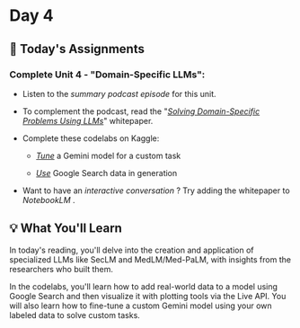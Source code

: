 # Day 4

## 🎒 Today's Assignments

### Complete Unit 4 - "Domain-Specific LLMs":

- Listen to the *summary podcast episode* for this unit.

- To complement the podcast, read the "*[Solving Domain-Specific Problems Using LLMs](./22365_13_Solving%20Domain-Specific%20problems%20using%20LLMs_v7.pdf)*" whitepaper.

- Complete these codelabs on Kaggle:

    - *[Tune](https://www.kaggle.com/code/hongjaemin/day-4-fine-tuning-a-custom-model)* a Gemini model for a custom task

    - *[Use](https://www.kaggle.com/code/hongjaemin/day-4-google-search-grounding)* Google Search data in generation

- Want to have an *interactive conversation* ? Try adding the whitepaper to *NotebookLM* .

## 💡 What You'll Learn

In today's reading, you'll delve into the creation and application of specialized LLMs like SecLM and MedLM/Med-PaLM, with insights from the researchers who built them.

In the codelabs, you'll learn how to add real-world data to a model using Google Search and then visualize it with plotting tools via the Live API. You will also learn how to fine-tune a custom Gemini model using your own labeled data to solve custom tasks.